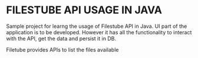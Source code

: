 FILESTUBE API USAGE IN JAVA
============================
Sample project for learng the usage of Filestube API in Java. UI part of the application is to be developed. However it has all the functionality to interact with the API, get the data and persist it in DB.

Filetube provides APIs to list the files available
